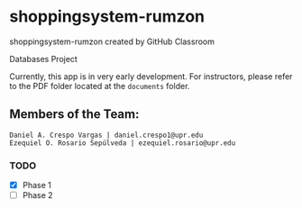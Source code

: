 # shoppingsystem-rumzon
shoppingsystem-rumzon created by GitHub Classroom

Databases Project

Currently, this app is in very early development. For instructors, please refer to the PDF folder located at the `documents` folder.

## Members of the Team:

    Daniel A. Crespo Vargas | daniel.crespo1@upr.edu
    Ezequiel O. Rosario Sepúlveda | ezequiel.rosario@upr.edu
    
### TODO

- [x] Phase 1
- [ ] Phase 2
